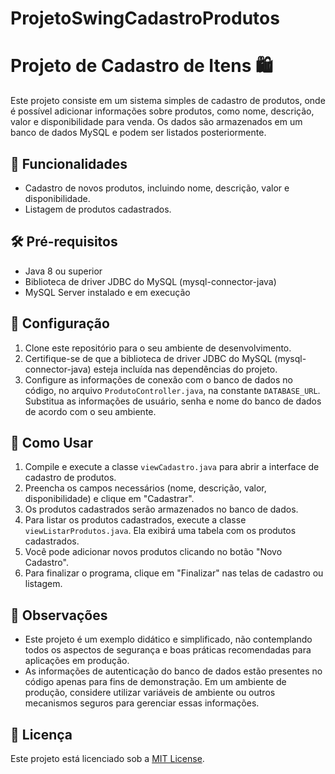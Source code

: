 # ProjetoSwingCadastroProdutos

# Projeto de Cadastro de Itens 🛍️

Este projeto consiste em um sistema simples de cadastro de produtos, onde é possível adicionar informações sobre produtos, como nome, descrição, valor e disponibilidade para venda. Os dados são armazenados em um banco de dados MySQL e podem ser listados posteriormente.

## 🚀 Funcionalidades

- Cadastro de novos produtos, incluindo nome, descrição, valor e disponibilidade.
- Listagem de produtos cadastrados.

## 🛠️ Pré-requisitos

- Java 8 ou superior
- Biblioteca de driver JDBC do MySQL (mysql-connector-java)
- MySQL Server instalado e em execução

## 🔧 Configuração

1. Clone este repositório para o seu ambiente de desenvolvimento.
2. Certifique-se de que a biblioteca de driver JDBC do MySQL (mysql-connector-java) esteja incluída nas dependências do projeto.
3. Configure as informações de conexão com o banco de dados no código, no arquivo `ProdutoController.java`, na constante `DATABASE_URL`. Substitua as informações de usuário, senha e nome do banco de dados de acordo com o seu ambiente.

## 📖 Como Usar

1. Compile e execute a classe `viewCadastro.java` para abrir a interface de cadastro de produtos.
2. Preencha os campos necessários (nome, descrição, valor, disponibilidade) e clique em "Cadastrar".
3. Os produtos cadastrados serão armazenados no banco de dados.
4. Para listar os produtos cadastrados, execute a classe `viewListarProdutos.java`. Ela exibirá uma tabela com os produtos cadastrados.
5. Você pode adicionar novos produtos clicando no botão "Novo Cadastro".
6. Para finalizar o programa, clique em "Finalizar" nas telas de cadastro ou listagem.

## 📝 Observações

- Este projeto é um exemplo didático e simplificado, não contemplando todos os aspectos de segurança e boas práticas recomendadas para aplicações em produção.
- As informações de autenticação do banco de dados estão presentes no código apenas para fins de demonstração. Em um ambiente de produção, considere utilizar variáveis de ambiente ou outros mecanismos seguros para gerenciar essas informações.

## 📜 Licença

Este projeto está licenciado sob a [MIT License](LICENSE).
